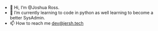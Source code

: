 - 👋 Hi, I’m @Joshua Ross.
- 🌱 I’m currently learning to code in python as well learning to become a better SysAdmin. 
- 📫 How to reach me  dev@jersh.tech

<!---
joshmross/joshmross is a ✨ special ✨ repository because its `README.md` (this file) appears on your GitHub profile.
You can click the Preview link to take a look at your changes.
--->
